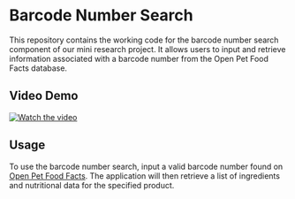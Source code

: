# Barcode Number Search

This repository contains the working code for the barcode number search component of our mini research project. It allows users to input and retrieve information associated with a barcode number from the Open Pet Food Facts database.

## Video Demo

[![Watch the video](https://img.youtube.com/vi/rSJGV76Okn8/maxresdefault.jpg)](https://youtu.be/rSJGV76Okn8)

## Usage

To use the barcode number search, input a valid barcode number found on [Open Pet Food Facts](https://world.openpetfoodfacts.org/). The application will then retrieve a list of ingredients and nutritional data for the specified product.